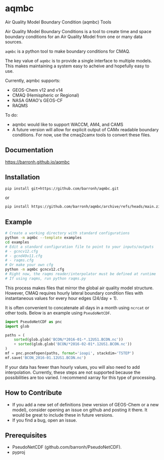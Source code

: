 # aqmbc

Air Quality Model Boundary Condition (aqmbc) Tools

Air Quality Model Boundary Conditions is a tool to create time and space
boundary conditions for an Air Quality Model from one or many data sources.

`aqmbc` is a python tool to make boundary conditions for CMAQ.

The key value of `aqmbc` is to provide a single interface to multiple models.
This makes maintaining a system easy to acheive and hopefully easy to use.

Currently, aqmbc supports:

* GEOS-Chem v12 and v14
* CMAQ (Hemispheric or Regional)
* NASA GMAO's GEOS-CF
* RAQMS

To do:

* aqmbc would like to support WACCM, AM4, and CAMS
* A future version will allow for explicit output of CAMx readable boundary
  conditions. For now, use the cmaq2camx tools to convert these files.


## Documentation

https://barronh.github.io/aqmbc

## Installation

```bash
pip install git+https://github.com/barronh/aqmbc.git
```

or 

```bash
pip install https://github.com/barronh/aqmbc/archive/refs/heads/main.zip
```

## Example

```bash
# Create a working directory with standard configurations
python -m aqmbc --template examples
cd examples
# Edit a standard configuration file to point to your inputs/outputs
# - gcncv12.cfg
# - gcnd49v11.cfg
# - raqms.cfg
# Or make your own cfg
python -m aqmbc gcncv12.cfg
# Right now, the raqms reader/interpolator must be defined at runtime
# If using raqms, run python raqms.py
```

This process makes files that mirror the global air quality model structure.
However, CMAQ requires hourly lateral boundary condition files with
instantaneous values for every hour edges (24/day + 1).

It is often convenient to concatenate all days in a month using `ncrcat` or
other tools. Below is an example using `PseudoNetCDF`.

```python
import PseudoNetCDF as pnc
import glob

paths = (
    sorted(glob.glob('BCON/*2016-01-*.12US1.BCON.nc'))
    + sorted(glob.glob('BCON/*2016-02-01*.12US1.BCON.nc'))
)
mf = pnc.pncmfopen(paths, format='ioapi', stackdim='TSTEP')
mf.save('BCON_2016-01.12US1.BCON.nc')
```

If your data has fewer than hourly values, you will also need to add
interpolation. Currently, these steps are not supported because the
possibilities are too varied. I recommend xarray for this type of
processing.

## How to Contribute

* If you add a new set of definitions (new version of GEOS-Chem or a new model),
  consider opening an issue on github and posting it there. It would be great to
  include these in future versions.
* If you find a bug, open an issue.

## Prerequisites

- PseudoNetCDF (github.com/barronh/PseudoNetCDF).
- pyproj
